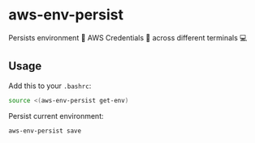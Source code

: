 # aws-env-persist

Persists environment 💾  AWS Credentials 🔐 across different terminals 💻

## Usage

Add this to your `.bashrc`:

```sh
source <(aws-env-persist get-env)
```

Persist current environment:

```sh
aws-env-persist save
```

